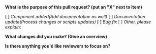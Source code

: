 **What is the purpose of this pull request? (put an "X" next to item)**

[ ] *Component added(Add documentation as well)*
[ ] *Documentation update(Process changes or scripts updates)*
[ ] *Bug fix*
[ ] *Other, please explain:*

**What changes did you make? (Give an overview)**

**Is there anything you'd like reviewers to focus on?**

